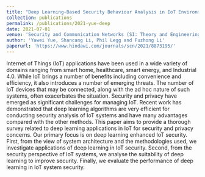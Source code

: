 ```yaml
---
title: "Deep Learning-Based Security Behaviour Analysis in IoT Environments: A Survey"
collection: publications
permalink: /publications/2021-yue-deep
date: 2021-07-01
venue: 'Security and Communication Networks (SI: Theory and Engineering Practice for Security and Privacy of Edge Computing)'
author: 'Yawei Yue, Shancang Li, Phil Legg and Fuzhong Li'
paperurl: 'https://www.hindawi.com/journals/scn/2021/8873195/'
---
```


Internet of Things (IoT) applications have been used in a wide variety of domains ranging from smart home, healthcare, smart energy, and Industrial 4.0. While IoT brings a number of benefits including convenience and efficiency, it also introduces a number of emerging threats. The number of IoT devices that may be connected, along with the ad hoc nature of such systems, often exacerbates the situation. Security and privacy have emerged as significant challenges for managing IoT. Recent work has demonstrated that deep learning algorithms are very efficient for conducting security analysis of IoT systems and have many advantages compared with the other methods. This paper aims to provide a thorough survey related to deep learning applications in IoT for security and privacy concerns. Our primary focus is on deep learning enhanced IoT security. First, from the view of system architecture and the methodologies used, we investigate applications of deep learning in IoT security. Second, from the security perspective of IoT systems, we analyse the suitability of deep learning to improve security. Finally, we evaluate the performance of deep learning in IoT system security.
